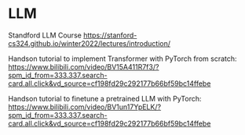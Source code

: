 # LLM

Standford LLM Course
https://stanford-cs324.github.io/winter2022/lectures/introduction/

Handson tutorial to implement Transformer with PyTorch from scratch:
https://www.bilibili.com/video/BV15A411R7f3/?spm_id_from=333.337.search-card.all.click&vd_source=cf198fd29c292177b66bf59bc14ffebe

Handson tutorial to finetune a pretrained LLM with PyTorch:
https://www.bilibili.com/video/BV1un17YpELK/?spm_id_from=333.337.search-card.all.click&vd_source=cf198fd29c292177b66bf59bc14ffebe

